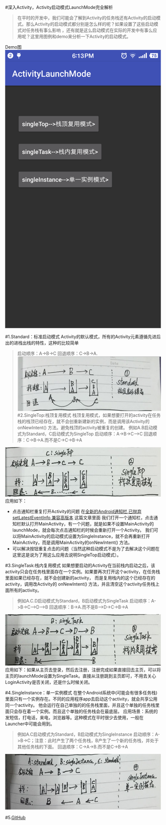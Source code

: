 #深入Activity，Activity启动模式LaunchMode完全解析
>在平时的开发中，我们可能会了解到Activity的任务栈还有Activity的启动模式。那么Activity的启动模式都分别是怎么样的呢？如果设置了这些启动模式对任务栈有事么影响
，还有就是这么启动模式在实际的开发中有事么应用呢？这里用图例和demo来分析一下Activity的启动模式。

Demo图
![Demo图](https://github.com/linglongxin24/ActivityLaunchMode/blob/master/screenshorts/device.png?raw=true)

#1.Standard：标准启动模式
Activity的默认模式，所有的Activity元素遵循先进后出的进栈出栈的特性，这种的比较简单
>启动顺序：A->B->C
>回退顺序：C->B->A.
![Standard](https://github.com/linglongxin24/ActivityLaunchMode/blob/master/screenshorts/standard.png?raw=true)
#2.SingleTop:栈顶复用模式
栈顶复用模式，如果想要打开的activity在任务栈的栈顶已经存在，就不会创重新建新的实例，而是调用该Activity的 onNewIntent() 方法。避免栈顶的activity被重复的创建。
>例如A.B启动模式为Standard，C启动模式为SingleTop
>启动顺序：A->B->C—>C
>回退顺序：C->B->A.而不是C->C->B->A

![SingleTop](https://github.com/linglongxin24/ActivityLaunchMode/blob/master/screenshorts/singleTop.png?raw=true)
应用如下：
* 点击通知栏重复打开Activity的问题
在[全新的Android通知栏,已抛弃setLatestEventInfo,兼容高版本](http://blog.csdn.net/linglongxin24/article/details/53166551) 这篇文章里面
我们打开一个通知栏，点击通知栏默认打开MainActivity，有一个问题，就是如果不设置MainActivity的launchMode，就会每次点击通知栏的时候会重新打开一个Activity。
我们可以将MainActivity的启动模式设置为SingleInstance，就不会再重新打开MainActivity，而是调用MainActivity的onNewIntent() 方法。
* 可以解决按钮重复点击的问题（当然这种启动模式不是为了去解决这个问题在这里这是说为了用这么应用去说明SingleTop启动模式）。

#3.SingleTask:栈内复用模式
如果想要启动的Activity在当前栈内启动之后，该activity只会在任务栈里面存在一个实例。如果要再次打开这个activity，在任务栈里面如果已经存在，就不会创建新的activity，
而是复用栈内的这个已经存在的activity，调用改Activity的 onNewIntent() 方法，并且清空这个activity任务栈上面所有的activity。
>例如A.C.D启动模式为Standard，B启动模式为SingleTask
>启动顺序：A->B->C—>D—>B
>回退顺序：B->A.而不是B—>D->C->B->A

![SingleTop](https://github.com/linglongxin24/ActivityLaunchMode/blob/master/screenshorts/singleTask.png?raw=true)
应用如下：如果从主页去登录，然后去注册，注册完成如果直接回去主页，可以将主页的launchMode设置为SingleTask。直接从注册跳到主页即可，不用去关心LoginActivity是否关闭，还是什么时候关闭。


#4.SingleInstance：单一实例模式
在整个Android系统中(可能会有很多任务栈)里面只有一个实例存在。不同的应用程序app去启动这个activity，就会共享公用同一个activity。
他会运行在自己单独的的任务栈里面，并且这个单独的任务栈里面只会存在着一个实例。而且这个单独的任务栈会在最底层。
应用场景：系统的发短信，打电话，来电，浏览器等。这种模式在平时很少去使用，一般在Launcher中可能会用到。
>例如A.C启动模式为Standard，B启动模式为SingleInstance
>启动顺序：A->B->C；注意：此时产生了两个任务栈，B产生了一个新的任务栈，并处于其他任务栈的下面。
>回退顺序：C->A->B.而不是C->B->A

![SingleTop](https://github.com/linglongxin24/ActivityLaunchMode/blob/master/screenshorts/singleInstance.png?raw=true)

#5.[GitHub](https://github.com/linglongxin24/ActivityLaunchMode)